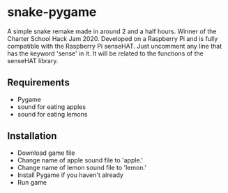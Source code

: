 # snake-pygame
A simple snake remake made in around 2 and a half hours. Winner of the Charter School Hack Jam 2020. Developed on a Raspberry Pi and is fully compatible with the Raspberry Pi senseHAT. Just uncomment any line that has the keyword 'sense' in it. It will be related to the functions of the senseHAT library.

## Requirements
- Pygame
- sound for eating apples
- sound for eating lemons

## Installation
- Download game file
- Change name of apple sound file to 'apple.<file extension>'
- Change name of lemon sound file to 'lemon.<file extension>'
- Install Pygame if you haven't already
- Run game
